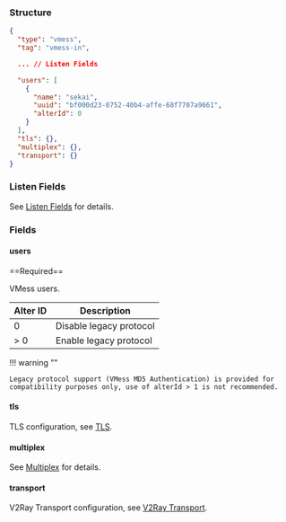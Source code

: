 ### Structure

```json
{
  "type": "vmess",
  "tag": "vmess-in",

  ... // Listen Fields

  "users": [
    {
      "name": "sekai",
      "uuid": "bf000d23-0752-40b4-affe-68f7707a9661",
      "alterId": 0
    }
  ],
  "tls": {},
  "multiplex": {},
  "transport": {}
}
```

### Listen Fields

See [Listen Fields](/configuration/shared/listen) for details.

### Fields

#### users

==Required==

VMess users.

| Alter ID | Description             |
|----------|-------------------------|
| 0        | Disable legacy protocol |
| > 0      | Enable legacy protocol  |

!!! warning ""

    Legacy protocol support (VMess MD5 Authentication) is provided for compatibility purposes only, use of alterId > 1 is not recommended.

#### tls

TLS configuration, see [TLS](/configuration/shared/tls/#inbound).

#### multiplex

See [Multiplex](/configuration/shared/multiplex#inbound) for details.

#### transport

V2Ray Transport configuration, see [V2Ray Transport](/configuration/shared/v2ray-transport).
